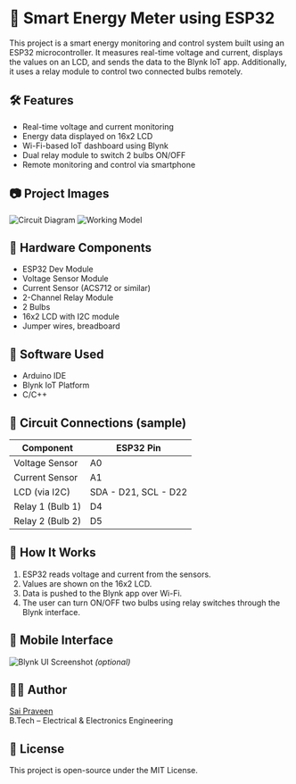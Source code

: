 # 🔋 Smart Energy Meter using ESP32

This project is a smart energy monitoring and control system built using an ESP32 microcontroller. It measures real-time voltage and current, displays the values on an LCD, and sends the data to the Blynk IoT app. Additionally, it uses a relay module to control two connected bulbs remotely.

## 🛠️ Features
- Real-time voltage and current monitoring
- Energy data displayed on 16x2 LCD
- Wi-Fi-based IoT dashboard using Blynk
- Dual relay module to switch 2 bulbs ON/OFF
- Remote monitoring and control via smartphone

## 📷 Project Images
![Circuit Diagram](images/circuit_diagram.png)
![Working Model](images/working_model.jpg)

## 🔧 Hardware Components
- ESP32 Dev Module
- Voltage Sensor Module
- Current Sensor (ACS712 or similar)
- 2-Channel Relay Module
- 2 Bulbs
- 16x2 LCD with I2C module
- Jumper wires, breadboard

## 🧠 Software Used
- Arduino IDE
- Blynk IoT Platform
- C/C++

## 🔌 Circuit Connections (sample)
| Component          | ESP32 Pin  |
|-------------------|------------|
| Voltage Sensor     | A0         |
| Current Sensor     | A1         |
| LCD (via I2C)      | SDA - D21, SCL - D22 |
| Relay 1 (Bulb 1)   | D4         |
| Relay 2 (Bulb 2)   | D5         |

## 🚀 How It Works
1. ESP32 reads voltage and current from the sensors.
2. Values are shown on the 16x2 LCD.
3. Data is pushed to the Blynk app over Wi-Fi.
4. The user can turn ON/OFF two bulbs using relay switches through the Blynk interface.

## 📲 Mobile Interface
![Blynk UI Screenshot](images/blynk_ui.jpg) *(optional)*

## 👨‍💻 Author
[Sai Praveen](https://www.linkedin.com/in/YOUR-LINKEDIN/)  
B.Tech – Electrical & Electronics Engineering

## 📃 License
This project is open-source under the MIT License.
